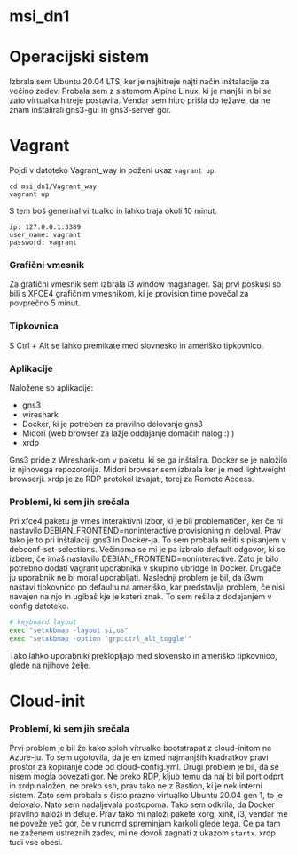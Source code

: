 # msi_dn1

# Operacijski sistem
Izbrala sem Ubuntu 20.04 LTS, ker je najhitreje najti način inštalacije za večino zadev. 
Probala sem z sistemom Alpine Linux, ki je manjši in bi se zato virtualka hitreje postavila. Vendar sem hitro prišla do težave, da ne znam inštalirali gns3-gui in gns3-server gor.

# Vagrant

Pojdi v datoteko Vagrant_way in poženi ukaz `vagrant up`. 
```Shell
cd msi_dn1/Vagrant_way
vagrant up
```
S tem boš generiral virtualko in lahko traja okoli 10 minut. 

```
ip: 127.0.0.1:3389
user_name: vagrant
password: vagrant
```

### Grafični vmesnik
Za grafični vmesnik sem izbrala i3 window maganager. Saj prvi poskusi so bili s XFCE4 grafičnim vmesnikom, ki je provision time povečal za povprečno 5 minut.

### Tipkovnica
S Ctrl + Alt se lahko premikate med slovnesko in ameriško tipkovnico.

### Aplikacije
Naložene so aplikacije:
- gns3
- wireshark
- Docker, ki je potreben za pravilno delovanje gns3
- Midori (web browser za lažje oddajanje domačih nalog :) )
- xrdp

Gns3 pride z Wireshark-om v paketu, ki se ga inštalira. Docker se je naložilo iz njihovega repozotorija. Midori browser sem izbrala ker je med lightweight browserji.
xrdp je za RDP protokol izvajati, torej za Remote Access.

### Problemi, ki sem jih srečala
Pri xfce4 paketu je vmes interaktivni izbor, ki je bil problematičen, ker če ni nastavilo DEBIAN_FRONTEND=noninteractive provisioning ni deloval. Prav tako je to pri inštalaciji gns3 in Docker-ja. To sem probala rešiti s pisanjem v debconf-set-selections. Večinoma se mi je pa izbralo default odgovor, ki se izbere, če imaš nastavilo DEBIAN_FRONTEND=noninteractive. Zato je bilo potrebno dodati vagrant uporabnika v skupino ubridge in Docker. Drugače ju uporabnik ne bi moral uporabljati. 
Naslednji problem je bil, da i3wm nastavi tipkovnico po defaultu na ameriško, kar predstavlja problem, če nisi navajen na njo in ugibaš kje je kateri znak. To sem rešila z dodajanjem v config datoteko.
```bash
# keyboard layout
exec "setxkbmap -layout si,us"
exec "setxkbmap -option 'grp:ctrl_alt_toggle'" 
```
Tako lahko uporabniki preklopljajo med slovensko in ameriško tipkovnico, glede na njihove želje.

# Cloud-init

### Problemi, ki sem jih srečala
Prvi problem je bil že kako sploh vitrualko bootstrapat z cloud-initom na Azure-ju. To sem ugotovila, da je en izmed najmanjših kradratkov pravi prostor za kopiranje code od cloud-config.yml.
Drugi problem je bil, da se nisem mogla povezati gor. Ne preko RDP, kljub temu da naj bi bil port odprt in xrdp naložen, ne preko ssh, prav tako ne z Bastion, ki je nek interni sistem. Zato sem probala s čisto prazno virtualko Ubuntu 20.04 gen 1, to je delovalo. Nato sem nadaljevala postopoma. Tako sem odkrila, da Docker pravilno naloži in deluje. Prav tako mi naloži pakete xorg, xinit, i3, vendar me ne poveže več gor, če v runcmd spreminjam karkoli glede tega. Če pa tam ne zaženem ustreznih zadev, mi ne dovoli zagnati z ukazom `startx`. xrdp tudi vse obesi. 